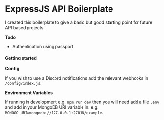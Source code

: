 # ExpressJS API Boilerplate

I created this boilerplate to give a basic but good starting point for future API based projects.

**Todo**

 * Authentication using passport

#### Getting started

**Config**

If you wish to use a Discord notifications add the relevant webhooks in `/config/index.js`.

**Environment Variables**

If running in development e.g. `npm run dev` then you will need add a file `.env` and add in your MongoDB URI variable in. e.g. `MONOGO_URI=mongodb://127.0.0.1:27018/example`.
